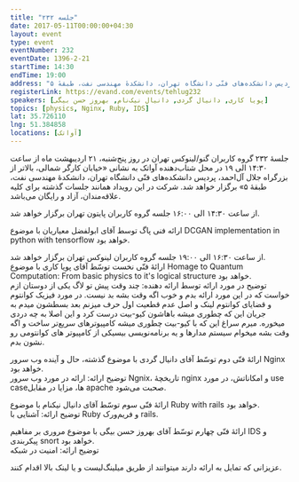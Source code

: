```yaml
---
title: "جلسه ۲۳۲"
date: 2017-05-11T00:00:00+04:30
layout: event
type: event
eventNumber: 232
eventDate: 1396-2-21
startTime: 14:30
endTime: 19:00
address: "خیابان کارگر شمالی، بالاتر از بزرگراه جلال آل‌احمد، پردیس دانشکده‌های فنّی دانشگاه تهران، دانشکدهٔ مهندسی نفت، طبقهٔ ۵"
registerLink: https://evand.com/events/tehlug232
speakers: [پویا کاری, دانیال گردی, دانیال نیک‌نام, بهروز حسن بیگی]
topics: [physics, Nginx, Ruby, IDS]
lat: 35.726110
lng: 51.384858
locations: [آواتک]
---
```

جلسهٔ ۲۳۲ گروه کاربران گنو/لینوکس تهران در روز پنج‌شنبه، ۲۱ اردیبهشت ماه از ساعت ۱۴:۳۰ الی ۱۹ در محل شتاب‌دهنده آواتک به نشانی «خیابان کارگر شمالی، بالاتر از بزرگراه جلال آل‌احمد، پردیس دانشکده‌های فنّی دانشگاه تهران، دانشکدهٔ مهندسی نفت، طبقهٔ ۵» برگزار خواهد شد. شرکت در این رویداد همانند جلسات گذشته برای کلیه علاقه‌مندان، آزاد و رایگان می‌باشد.

از ساعت ۱۴:۳۰ الی ۱۶:۰۰ جلسه گروه کاربران پایتون تهران برگزار خواهد شد.

ارائه فنی پاگ توسط آقای ابولفضل معیاریان با موضوع DCGAN implementation in python with tensorflow خواهد بود.

از ساعت ۱۶:۳۰ الی ۱۹:۰۰ جلسه گروه کاربران لینوکس تهران برگزار خواهد شد.  
ارائهٔ فنّی نخست توسّط آقای پویا کاری با موضوع Homage to Quantum Computation: From basic physics to it's logical structure خواهد بود.  
توضیح در مورد ارائه توسط ارائه دهنده: چند وقت پیش تو لاگ یکی از دوستان ازم خواست که در این مورد ارائه بدم و خوب اگه وقت بشه بد نیست. در مورد فیزیک کوانتوم و قضایای کوانتوم لینک و اصل عدم قطعیت اول حرف میزنم بعد بسطشون میدم به جریان این که چطوری میشه باهاشون کیو-بیت درست کرد و این اصلا به چه دردی میخوره. میرم سراغ این که با کیو-بیت چطوری میشه کامپیوترهای سریع‌تر ساخت و اگه وقت بشه میخوام سیستم مدارها و یه برنامه‌نویسی بیسیکی از کامپیوتر های کوانتومی رو نشون بدم.

ارائهٔ فنّی دوم توسّط آقای دانیال گردی با موضوع گذشته، حال و آینده وب سرور Nginx خواهد بود.  
توضیح ارائه: ارائه در مورد وب سرور Ngnix، تاریخچهٔ nginx و امکاناتش، در مورد use caseها، مزایا در مقابل apache صحبت می‌شود.

ارائهٔ فنّی سوم توسّط آقای دانیال نیکنام با موضوع Ruby with rails خواهد بود.  
توضیح ارائه: آشنایی با Ruby و فریم‌ورک rails.

ارائهٔ فنّی چهارم توسّط آقای بهروز حسن بیگی با موضوع مروری بر مفاهیم IDS و پیکربندی snort خواهد بود.  
توضیح ارائه: امنیت در شبکه

عزیزانی که تمایل به ارائه دارند میتوانند از طریق میلینگ‌لیست و یا لینک بالا اقدام کنند.
